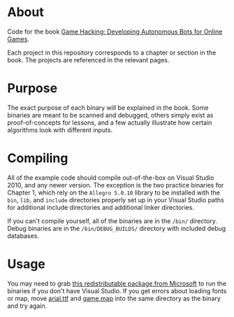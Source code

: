 # About

Code for the book [Game Hacking: Developing Autonomous Bots for Online Games](http://www.nostarch.com/gamehacking).

Each project in this repository corresponds to a chapter or section in the book. The projects are referenced in the relevant pages.

# Purpose
The exact purpose of each binary will be explained in the book. Some binaries are meant to be scanned and debugged, others simply exist as proof-of-concepts for lessons, and a few actually illustrate how certain algorithms look with different inputs.

# Compiling
All of the example code should compile out-of-the-box on Visual Studio 2010, and any newer version. The exception is the two practice binaries for Chapter 1, which rely on the `Allegro 5.0.10` library to be installed with the `bin`, `lib`, and `include` directories properly set up in your Visual Studio paths for additional include directories and additional linker directories.

If you can't compile yourself, all of the binaries are in the `/bin/` directory. Debug binaries are in the `/bin/DEBUG_BUILDS/` directory with included debug databases.

# Usage
You may need to grab [this redistributable package from Microsoft](https://www.microsoft.com/en-us/download/details.aspx?id=5555) to run the binaries if you don't have Visual Studio. If you get errors about loading fonts or map, move [arial.ttf](https://github.com/GameHackingBook/GameHackingExamples/blob/master/arial.ttf) and [game.map](https://github.com/GameHackingBook/GameHackingExamples/blob/master/game.map) into the same directory as the binary and try again.
